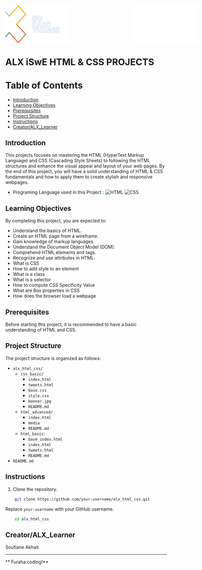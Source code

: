 <div style="display: flex; justify-content: space-between;">
  <img src="html_advanced/media/Do-hard-things.png"  alt="ALX Logo 1" width="200" style="margin-right: 100px;"/>
  <img src="html_advanced/media/alx-logo.png" alt="ALX Logo 2" width="200" style="margin-left: 100px;"/>
</div>


#  ALX iSwE HTML & CSS PROJECTS 


# Table of Contents

- [Introduction](#introduction)
- [Learning Objectives](#learning-objectives)
- [Prerequisites](#prerequisites)
- [Project Structure](#project-structure)
- [Instructions](#Instructions)
- [Creator/ALX_Learner](#Creator/ALX_Learner)


## Introduction

This projects focuses on mastering the HTML (HyperText Markup Language) and CSS (Cascading Style Sheets) to following the HTML structures and enhance the visual appeal and layout of your web pages. By the end of this project, you will have a solid understanding of HTML & CSS fundamentals and how to apply them to create stylish and responsive webpages.

- Programing Language used in this Project : 
![HTML](https://img.shields.io/badge/HTML-5-orange)
![CSS](https://img.shields.io/badge/CSS-3-blue)

## Learning Objectives

By completing this project, you are expected to:

- Understand the basics of HTML.
- Create an HTML page from a wireframe.
- Gain knowledge of markup languages.
- Understand the Document Object Model (DOM).
- Comprehend HTML elements and tags.
- Recognize and use attributes in HTML.
- What is CSS
- How to add style to an element
- What is a class
- What is a selector
- How to compute CSS Specificity Value
- What are Box properties in CSS
- How does the browser load a webpage

## Prerequisites

Before starting this project, it is recommended to have a basic understanding of HTML and CSS.

## Project Structure

The project structure is organized as follows:

- `alx_html_css/`
    - `css_basic/`
        - `index.html` 
        - `tweets.html`
        - `base.css` 
        - `style.css` 
        - `banner.jpg`
        - `README.md` 
    - `html_advanced/`
        - `index.html` 
        - `media` 
        - `README.md`
    - `html_basic`:
        - `base_index.html`
        - `index.html`
        - `tweets.html`
        - `README.md`
- `README.md`


## Instructions

1. Clone the repository.

```bash
    git clone https://github.com/your-username/alx_html_css.git
```

Replace `your-username` with your GitHub username.


```bash
    cd alx_html_css
```


## Creator/ALX_Learner

Soufiane Akhait

---

** Furaha coding!**